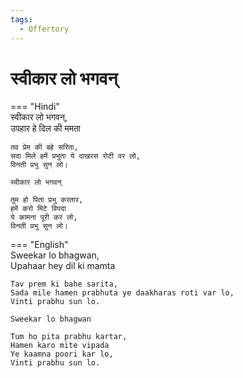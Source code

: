 ```yaml
---
tags:
  - Offertory
---
```

  
# स्वीकार लो भगवन्  

=== "Hindi"  
    स्वीकार लो भगवन्,  
    उपहार हे दिल की ममता  

    तव प्रेम की बहे सरिता,  
    सदा मिले हमें प्रभुता ये दाखरस रोटी वर लो,  
    विनती प्रभु सुन लो।  

    स्वीकार लो भगवन्  

    तुम हो पिता प्रभु करतार,  
    हमें करो मिटे विपदा  
    ये कामना पूरी कर लो,  
    विनती प्रभु सुन लो।  

=== "English"  
    Sweekar lo bhagwan,  
    Upahaar hey dil ki mamta  

    Tav prem ki bahe sarita,  
    Sada mile hamen prabhuta ye daakharas roti var lo,  
    Vinti prabhu sun lo.  

    Sweekar lo bhagwan  

    Tum ho pita prabhu kartar,  
    Hamen karo mite vipada  
    Ye kaamna poori kar lo,  
    Vinti prabhu sun lo.  